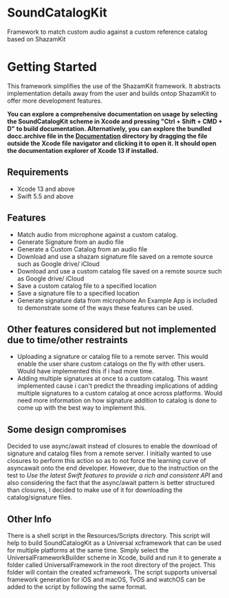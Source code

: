 # SoundCatalogKit
Framework to match custom audio against a custom reference catalog based on ShazamKit

# Getting Started
This framework simplifies the use of the ShazamKit framework. It abstracts implementation details away from the user and builds ontop ShazamKit 
to offer more development features.

<strong>You can explore a comprehensive documentation on usage by selecting the SoundCatalogKit scheme in Xcode and pressing "Ctrl + Shift + CMD + D" to build documentation. Alternatively,
you can explore the bundled docc.archive file in the <a href="">Documentation</a> directory by dragging the file outside the Xcode file navigator and clicking it to open it. It should open the documentation explorer of Xcode 13 if installed.</strong>

## Requirements
- Xcode 13 and above
- Swift 5.5 and above

## Features

- Match audio from microphone against a custom catalog.
- Generate Signature from an audio file
- Generate a Custom Catalog from an audio file
- Download and use a shazam signature file saved on a remote source such as Google drive/ iCloud
- Download and use a custom catalog file saved on a remote source such as Google drive/ iCloud
- Save a custom catalog file to a specified location
- Save a signature file to a specified location
- Generate signature data from microphone
An Example App is included to demonstrate some of the ways these features can be used.

## Other features considered but not implemented due to time/other restraints
- Uploading a signature or catalog file to a remote server. This would enable the user share custom catalogs on the fly with other users. Would have implemented this
if i had more time.
- Adding multiple signatures at once to a custom catalog. This wasnt implemented cause i can't predict the threading implications of adding multiple signatures
to a custom catalog at once across platforms. Would need more information on how signature addition to catalog is done to come up with the best way to implement this.

## Some design compromises
Decided to use async/await instead of closures to enable the download of signature and catalog files from a remote server. I initially wanted to use closures 
to perform this action so as to not force the learning curve of asyncawait onto the end developer. However, due to the instruction on the test to 
*Use the latest Swift features to provide a rich and consistent API* and also considering the fact that the async/await pattern is better structured than closures,
I decided to make use of it for downloading the catalog/signature files.

## Other Info
There is a shell script in the Resources/Scripts directory. This script will help to build SoundCatalogKit as a Universal xcframework that can be used for multiple
platforms at the same time. Simply select the UniversalFrameworkBuilder scheme in Xcode, build and run it to generate a folder called UniversalFramework in the root directory of the project. This folder will contain the created xcframework. The script supports universal framework generation for iOS and macOS, TvOS and watchOS can be added to the script by following the same format.
